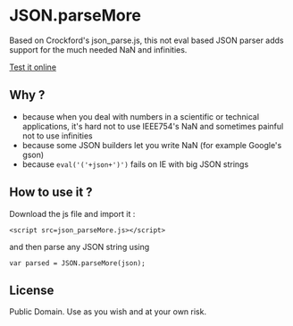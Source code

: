 JSON.parseMore
==============

Based on Crockford's json_parse.js, this not eval based JSON parser adds support for the much needed NaN and infinities.

[Test it online](http://dystroy.org/JSON.parseMore)


Why ?
-----

* because when you deal with numbers in a scientific or technical applications, it's hard not to use IEEE754's NaN and sometimes painful not to use infinities
* because some JSON builders let you write NaN (for example Google's gson)
* because `eval('('+json+')')` fails on IE with big JSON strings
    

How to use it ?
---------------

Download the js file and import it :

    <script src=json_parseMore.js></script>

and then parse any JSON string using

    var parsed = JSON.parseMore(json);


License
-------

Public Domain. Use as you wish and at your own risk.
